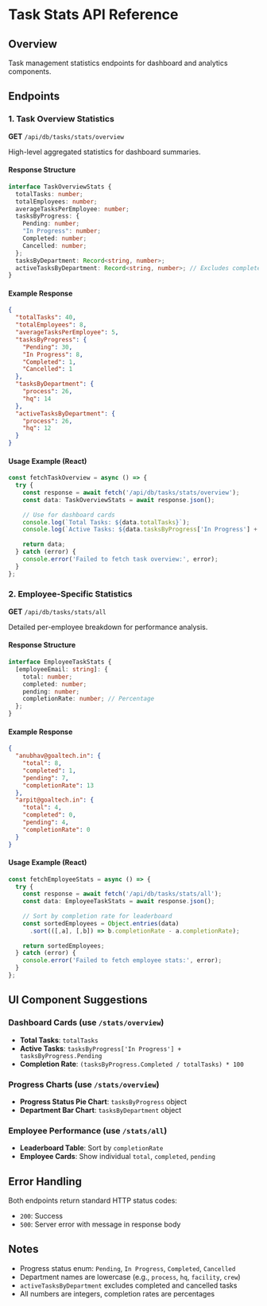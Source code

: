 # Task Stats API Reference

## Overview
Task management statistics endpoints for dashboard and analytics components.

## Endpoints

### 1. Task Overview Statistics
**GET** `/api/db/tasks/stats/overview`

High-level aggregated statistics for dashboard summaries.

#### Response Structure
```typescript
interface TaskOverviewStats {
  totalTasks: number;
  totalEmployees: number;
  averageTasksPerEmployee: number;
  tasksByProgress: {
    Pending: number;
    "In Progress": number;
    Completed: number;
    Cancelled: number;
  };
  tasksByDepartment: Record<string, number>;
  activeTasksByDepartment: Record<string, number>; // Excludes completed/cancelled
}
```

#### Example Response
```json
{
  "totalTasks": 40,
  "totalEmployees": 8,
  "averageTasksPerEmployee": 5,
  "tasksByProgress": {
    "Pending": 30,
    "In Progress": 8,
    "Completed": 1,
    "Cancelled": 1
  },
  "tasksByDepartment": {
    "process": 26,
    "hq": 14
  },
  "activeTasksByDepartment": {
    "process": 26,
    "hq": 12
  }
}
```

#### Usage Example (React)
```typescript
const fetchTaskOverview = async () => {
  try {
    const response = await fetch('/api/db/tasks/stats/overview');
    const data: TaskOverviewStats = await response.json();
    
    // Use for dashboard cards
    console.log(`Total Tasks: ${data.totalTasks}`);
    console.log(`Active Tasks: ${data.tasksByProgress['In Progress'] + data.tasksByProgress.Pending}`);
    
    return data;
  } catch (error) {
    console.error('Failed to fetch task overview:', error);
  }
};
```

### 2. Employee-Specific Statistics
**GET** `/api/db/tasks/stats/all`

Detailed per-employee breakdown for performance analysis.

#### Response Structure
```typescript
interface EmployeeTaskStats {
  [employeeEmail: string]: {
    total: number;
    completed: number;
    pending: number;
    completionRate: number; // Percentage
  };
}
```

#### Example Response
```json
{
  "anubhav@goaltech.in": {
    "total": 8,
    "completed": 1,
    "pending": 7,
    "completionRate": 13
  },
  "arpit@goaltech.in": {
    "total": 4,
    "completed": 0,
    "pending": 4,
    "completionRate": 0
  }
}
```

#### Usage Example (React)
```typescript
const fetchEmployeeStats = async () => {
  try {
    const response = await fetch('/api/db/tasks/stats/all');
    const data: EmployeeTaskStats = await response.json();
    
    // Sort by completion rate for leaderboard
    const sortedEmployees = Object.entries(data)
      .sort(([,a], [,b]) => b.completionRate - a.completionRate);
    
    return sortedEmployees;
  } catch (error) {
    console.error('Failed to fetch employee stats:', error);
  }
};
```

## UI Component Suggestions

### Dashboard Cards (use `/stats/overview`)
- **Total Tasks**: `totalTasks`
- **Active Tasks**: `tasksByProgress['In Progress'] + tasksByProgress.Pending`
- **Completion Rate**: `(tasksByProgress.Completed / totalTasks) * 100`

### Progress Charts (use `/stats/overview`)
- **Progress Status Pie Chart**: `tasksByProgress` object
- **Department Bar Chart**: `tasksByDepartment` object

### Employee Performance (use `/stats/all`)
- **Leaderboard Table**: Sort by `completionRate`
- **Employee Cards**: Show individual `total`, `completed`, `pending`

## Error Handling
Both endpoints return standard HTTP status codes:
- `200`: Success
- `500`: Server error with message in response body

## Notes
- Progress status enum: `Pending`, `In Progress`, `Completed`, `Cancelled`
- Department names are lowercase (e.g., `process`, `hq`, `facility`, `crew`)
- `activeTasksByDepartment` excludes completed and cancelled tasks
- All numbers are integers, completion rates are percentages
